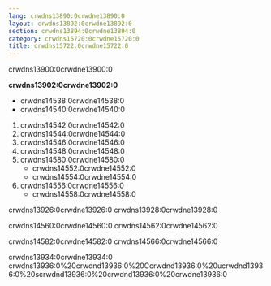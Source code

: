 ```yaml
---
lang: crwdns13890:0crwdne13890:0
layout: crwdns13892:0crwdne13892:0
section: crwdns13894:0crwdne13894:0
category: crwdns15720:0crwdne15720:0
title: crwdns15722:0crwdne15722:0
---
```


crwdns13900:0crwdne13900:0

**crwdns13902:0crwdne13902:0**
- crwdns14538:0crwdne14538:0
- crwdns14540:0crwdne14540:0

1. crwdns14542:0crwdne14542:0
1. crwdns14544:0crwdne14544:0
1. crwdns14546:0crwdne14546:0
1. crwdns14548:0crwdne14548:0
1. crwdns14580:0crwdne14580:0
   - crwdns14552:0crwdne14552:0
   - crwdns14554:0crwdne14554:0
1. crwdns14556:0crwdne14556:0
   - crwdns14558:0crwdne14558:0

crwdns13926:0crwdne13926:0 crwdns13928:0crwdne13928:0

crwdns14560:0crwdne14560:0 crwdns14562:0crwdne14562:0

crwdns14582:0crwdne14582:0 crwdns14566:0crwdne14566:0

crwdns13934:0crwdne13934:0 crwdns13936:0%20crwdnd13936:0%20Ccrwdnd13936:0%20ucrwdnd13936:0%20scrwdnd13936:0%20crwdnd13936:0%20crwdne13936:0
